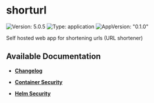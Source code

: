# shorturl

![Version: 5.0.5](https://img.shields.io/badge/Version-5.0.5-informational?style=flat-square) ![Type: application](https://img.shields.io/badge/Type-application-informational?style=flat-square) ![AppVersion: "0.1.0"](https://img.shields.io/badge/AppVersion-"0.1.0"-informational?style=flat-square)

Self hosted web app for shortening urls (URL shortener)

## Available Documentation

- [**Changelog**](CHANGELOG)

- [**Container Security**](container-security)

- [**Helm Security**](helm-security)

